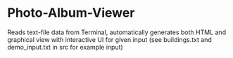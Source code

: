 # Photo-Album-Viewer

Reads text-file data from Terminal, automatically generates both HTML and graphical view with interactive UI for given input 
(see buildings.txt and demo_input.txt in src for example input)
